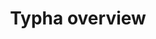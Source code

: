 ---
title: Typha overview
show_read_time: false
show_toc: false
canonical_url: 'https://docs.projectcalico.org/v3.9/reference/typha/index'
---
